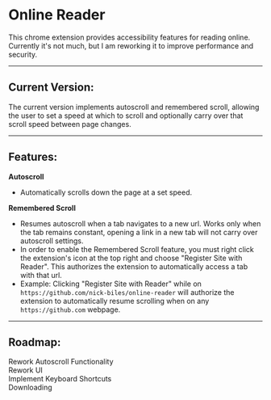 # Online Reader

This chrome extension provides accessibility features for reading online.  Currently it's not much, but I am reworking it to improve performance and security.

---
## Current Version:

The current version implements autoscroll and remembered scroll, allowing the user to set a speed at which to scroll and optionally carry over that scroll speed between page changes.

---
## Features:

**Autoscroll**  
- Automatically scrolls down the page at a set speed.

**Remembered Scroll**  
- Resumes autoscroll when a tab navigates to a new url.  Works only when the tab remains constant, opening a link in a new tab will not carry over autoscroll settings.  
- In order to enable the Remembered Scroll feature, you must right click the extension's icon at the top right and choose "Register Site with Reader".  This authorizes the extension to automatically access a tab with that url.
- Example: Clicking "Register Site with Reader" while on `https://github.com/nick-biles/online-reader` will authorize the extension to automatically resume scrolling when on any `https://github.com` webpage.

---
## Roadmap:

Rework Autoscroll Functionality  
Rework UI  
Implement Keyboard Shortcuts  
Downloading
